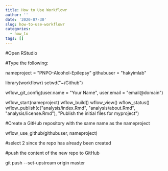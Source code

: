 ```yaml
---
title: How to Use Workflowr
author: ''
date: '2020-07-30'
slug: how-to-use-workflowr
categories:
  - how_to
tags: []
---
```



#Open RStudio

#Type the following:

nameproject = "PNPO-Alcohol-Epilepsy"
githubuser = "hakyimlab"

library(workflowr)
setwd("~/Github")

wflow_git_config(user.name = "Your Name", user.email = "email@domain")

wflow_start(nameproject)
wflow_build()
wflow_view()
wflow_status()
wflow_publish(c("analysis/index.Rmd", "analysis/about.Rmd", "analysis/license.Rmd"), "Publish the initial files for myproject")

#Create a GitHub repository with the same name as the nameproject

wflow_use_github(githubuser, nameproject)

#select 2 since the repo has already been created

#push the content of the new repo to GitHub

git push --set-upstream origin master